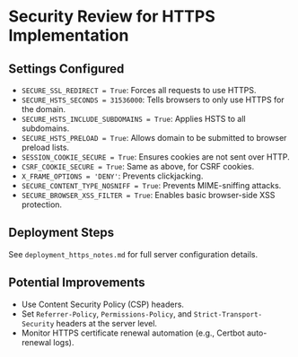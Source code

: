 # Security Review for HTTPS Implementation

## Settings Configured

- `SECURE_SSL_REDIRECT = True`: Forces all requests to use HTTPS.
- `SECURE_HSTS_SECONDS = 31536000`: Tells browsers to only use HTTPS for the domain.
- `SECURE_HSTS_INCLUDE_SUBDOMAINS = True`: Applies HSTS to all subdomains.
- `SECURE_HSTS_PRELOAD = True`: Allows domain to be submitted to browser preload lists.
- `SESSION_COOKIE_SECURE = True`: Ensures cookies are not sent over HTTP.
- `CSRF_COOKIE_SECURE = True`: Same as above, for CSRF cookies.
- `X_FRAME_OPTIONS = 'DENY'`: Prevents clickjacking.
- `SECURE_CONTENT_TYPE_NOSNIFF = True`: Prevents MIME-sniffing attacks.
- `SECURE_BROWSER_XSS_FILTER = True`: Enables basic browser-side XSS protection.

## Deployment Steps

See `deployment_https_notes.md` for full server configuration details.

## Potential Improvements

- Use Content Security Policy (CSP) headers.
- Set `Referrer-Policy`, `Permissions-Policy`, and `Strict-Transport-Security` headers at the server level.
- Monitor HTTPS certificate renewal automation (e.g., Certbot auto-renewal logs).


